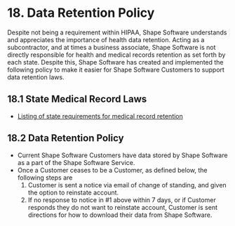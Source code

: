 # 18. Data Retention Policy

Despite not being a requirement within HIPAA, Shape Software understands and appreciates the importance of health data retention. Acting as a subcontractor, and at times a business associate, Shape Software is not directly responsible for health and medical records retention as set forth by each state. Despite this, Shape Software has created and implemented the following policy to make it easier for Shape Software Customers to support data retention laws.

## 18.1 State Medical Record Laws

* [Listing of state requirements for medical record retention](http://www.healthit.gov/sites/default/files/appa7-1.pdf)

## 18.2 Data Retention Policy

* Current Shape Software Customers have data stored by Shape Software as a part of the Shape Software Service.
* Once a Customer ceases to be a Customer, as defined below, the following steps are
  1. Customer is sent a notice via email of change of standing, and given the option to reinstate account.
  2. If no response to notice in #1 above within 7 days, or if Customer responds they do not want to reinstate account, Customer is sent directions for how to download their data from Shape Software.

